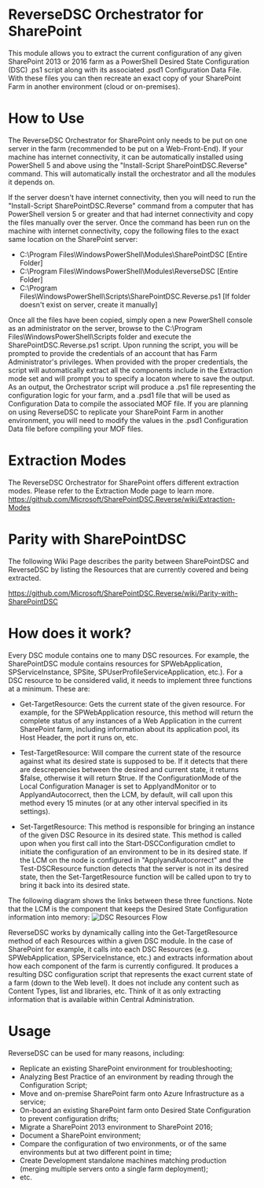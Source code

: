 # ReverseDSC Orchestrator for SharePoint
This module allows you to extract the current configuration of any given SharePoint 2013 or 2016 farm as a PowerShell Desired State Configuration (DSC) .ps1 script along with its associated .psd1 Configuration Data File. With these files you can then recreate an exact copy of your SharePoint Farm in another environment (cloud or on-premises).

# How to Use
The ReverseDSC Orchestrator for SharePoint only needs to be put on one server in the farm (recommended to be put on a Web-Front-End). If your machine has internet connectivity, it can be automatically installed using PowerShell 5 and above using the "Install-Script SharePointDSC.Reverse" command. This will automatically install the orchestrator and all the modules it depends on.

If the server doesn't have internet connectivity, then you will need to run the "Install-Script SharePointDSC.Reverse" command from a computer that has PowerShell version 5 or greater and that had internet connectivity and copy the files manually over the server. Once the command has been run on the machine with internet connectivity, copy the following files to the exact same location on the SharePoint server:
* C:\Program Files\WindowsPowerShell\Modules\SharePointDSC  [Entire Folder]
* C:\Program Files\WindowsPowerShell\Modules\ReverseDSC     [Entire Folder]
* C:\Program Files\WindowsPowerShell\Scripts\SharePointDSC.Reverse.ps1  [If folder doesn't exist on server, create it manually]

Once all the files have been copied, simply open a new PowerShell console as an administrator on the server, browse to the C:\Program Files\WindowsPowerShell\Scripts folder and execute the SharePointDSC.Reverse.ps1 script. Upon running the script, you will be prompted to provide the credentials of an account that has Farm Administrator's privileges. When provided with the proper credentials, the script will automatically extract all the components include in the Extraction mode set and will prompt you to specify a locaton where to save the output. As an output, the Orchestrator script will produce a .ps1 file representing the configuration logic for your farm, and a .psd1 file that will be used as Configuration Data to compile the associated MOF file. If you are planning on using ReverseDSC to replicate your SharePoint Farm in another environment, you will need to modify the values in the .psd1 Configuration Data file before compiling your MOF files.

# Extraction Modes
The ReverseDSC Orchestrator for SharePoint offers different extraction modes. Please refer to the Extraction Mode page to learn more. https://github.com/Microsoft/SharePointDSC.Reverse/wiki/Extraction-Modes


# Parity with SharePointDSC
The following Wiki Page describes the parity between SharePointDSC and ReverseDSC by listing the Resources that are currently covered and being extracted.

https://github.com/Microsoft/SharePointDSC.Reverse/wiki/Parity-with-SharePointDSC

# How does it work?
Every DSC module contains one to many DSC resources. For example, the SharePointDSC module contains resources for SPWebApplication, SPServiceInstance, SPSite, SPUserProfileServiceApplication, etc.). For a DSC resource to be considered valid, it needs to implement three functions at a minimum. These are: 

* Get-TargetResource: Gets the current state of the given resource. For example, for the SPWebApplication resource, this method will return the complete status of any instances of a Web Application in the current SharePoint farm, including information about its application pool, its Host Header, the port it runs on, etc.

* Test-TargetResource: Will compare the current state of the resource against what its desired state is supposed to be. If it detects that there are descrepencies between the desired and current state, it returns $false, otherwise it will return $true. If the ConfigurationMode of the Local Configuration Manager is set to ApplyandMonitor or to ApplyandAutocorrect, then the LCM, by default, will call upon this method every 15 minutes (or at any other interval specified in its settings).

* Set-TargetResource: This method is responsible for bringing an instance of the given DSC Resource in its desired state. This method is called upon when you first call into the Start-DSCConfiguration cmdlet to initiate the configuration of an environment to be in its desired state. If the LCM on the node is configured in "ApplyandAutocorrect" and the Test-DSCResource function detects that the server is not in its desired state, then the Set-TargetResource function will be called upon to try to bring it back into its desired state.

The following diagram shows the links between these three functions. Note that the LCM is the component that keeps the Desired State Configuration information into memory:
![DSC Resources Flow](https://i1.wp.com/nikcharlebois.com/wp-content/uploads/2016/12/LCMProcess.png)

ReverseDSC works by dynamically calling into the Get-TargetResource method of each Resources within a given DSC module. In the case of SharePoint for example, it calls into each DSC Resources (e.g. SPWebApplication, SPServiceInstance, etc.) and extracts information about how each component of the farm is currently configured. It produces a resulting DSC configuration script that represents the exact current state of a farm (down to the Web level). It does not include any content such as Content Types, list and libraries, etc. Think of it as only extracting information that is available within Central Administration.

# Usage
ReverseDSC can be used for many reasons, including:
* Replicate an existing SharePoint environment for troubleshooting;
* Analyzing Best Practice of an environment by reading through the Configuration Script;
* Move and on-premise SharePoint farm onto Azure Infrastructure as a service;
* On-board an existing SharePoint farm onto Desired State Configuration to prevent configuration drifts;
* Migrate a SharePoint 2013 environment to SharePoint 2016;
* Document a SharePoint environment;
* Compare the configuration of two environments, or of the same environments but at two different point in time;
* Create Development standalone machines matching production (merging multiple servers onto a single farm deployment);
* etc.